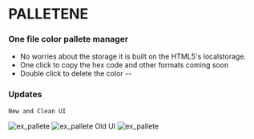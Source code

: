 # PALLETENE
### One file color pallete manager
* No worries about the storage it is built on the HTML5's localstorage.
* One click to copy the hex code and other formats coming soon
* Double click to delete the color
--
### Updates
    New and Clean UI
![ex_pallete](https://github.com/girishpatil/palletene/blob/master/palletene_v2_1.png)
![ex_pallete](https://github.com/girishpatil/palletene/blob/master/palletene_v2_2.png)
    Old UI
![ex_pallete](https://github.com/girishpatil/palletene/blob/master/palletene_v1.png)